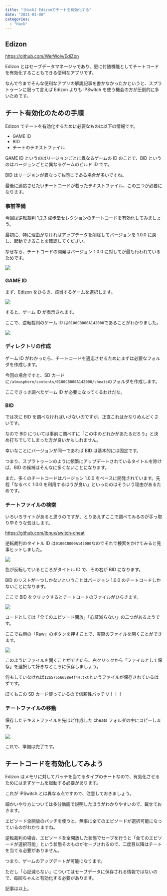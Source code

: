 ```yaml
---
title: "[Hack] Edizonでチートを有効化する"
date: "2021-01-08"
categories:
  - "Hack"
---
```


## Edizon

https://github.com/WerWolv/EdiZon

Edizon とはセーブデータマネージャであり、更に付随機能としてチートコードを有効化することもできる便利なアプリです。

なんで今までそんな便利なアプリの解説記事を書かなかったかというと、スプラトゥーンに限って言えば Edizon よりも IPSwitch を使う機会の方が圧倒的に多いためです。

## チート有効化のための手順

Edizon でチートを有効化するために必要なものは以下の情報です。

- GAME ID
- BID
- チートのテキストファイル

GAME ID というのはリージョンごとに異なるゲームの ID のことで、BID というのはバージョンごとに異なるゲームのビルド ID です。

BID はリージョンが異なっても同じである場合が多いですね。

最後に適応させたいチートコードが載ったテキストファイル、この三つが必要になります。

### 事前準備

今回は逆転裁判 1,2,3 成歩堂セレクションのチートコードを有効化してみましょう。

最初に、特に理由がなければアップデータを削除してバージョンを 1.0.0 に戻し、起動できることを確認してください。

なぜなら、チートコードの開発はバージョン 1.0.0 に対してが最も行われているためです。

![](https://pbs.twimg.com/media/ErJ8M5rVoAA7A0c?format=jpg&name=large)

### GAME ID

まず、Edizon をひらき、該当するゲームを選択します。

![](https://pbs.twimg.com/media/ErJ8LveVQAENDFV?format=jpg&name=large)

すると、ゲーム ID が表示されます。

ここで、逆転裁判のゲーム ID は`0100CB000A142000`であることがわかりました。

![](https://pbs.twimg.com/media/ErJ8Ma1VQAE1AHx?format=jpg&name=large)

### ディレクトリの作成

ゲーム ID がわかったら、チートコードを適応させるためにまずは必要なフォルダを作成します。

今回の場合ですと、SD カードに`/atmosphere/contents/0100CB000A142000/cheats`のフォルダを作成します。

ここでさっき調べたゲーム ID が必要になってくるわけだな。

### BID

では次に BID を調べなければいけないのですが、正直これはかなりめんどくさいです。

なので BID については事前に調べずに「この中のどれかがあたるだろう」と決め打ちでしてしまった方が良いかもしれません。

幸いなことにバージョンが同一であれば BID は基本的には固定です。

つまり、スプラトゥーンのように頻繁にアップデートされているタイトルを除けば、BID の候補はそんなに多くないことになります。

また、多くのチートコードはバージョン 1.0.0 をベースに開発されています。先程「なるべく 1.0.0 を利用するほうが良い」といったのはそういう理由があるためです。

### チートファイルの検索

いろいろサイトがあると思うのですが、とりあえずここで調べてみるのが手っ取り早そうな気はします。

https://github.com/ibnux/switch-cheat

逆転裁判のタイトル ID は`0100CB000A142000`なのでそれで検索をかけてみると見事ヒットしました。

![](https://pbs.twimg.com/media/ErJ-31xUYAE0M6U?format=jpg&name=large)

色が反転しているところがタイトル ID で、その右が BID になります。

BID のリストが一つしかないということはバージョン 1.0.0 のチートコードしかないことになります。

ここで BID をクリックするとチートコードのファイルがひらきます。

![](https://pbs.twimg.com/media/ErJ_BCEU0AAzJJo?format=jpg&name=large)

コードとしては「全てのエピソード開放」「心証減らない」の二つがあるようです。

ここで右側の「Raw」のボタンを押すことで、実際のファイルを開くことができます。

![](https://pbs.twimg.com/media/ErJ_GC4VkAAuVhT?format=png&name=small)

このようにファイルを開くことができたら、右クリックから「ファイルとして保存」を選択して好きなところに保存しましょう。

何もしていなければ`12b57556658e4f44.txt`というファイルが保存されているはずです。

ぼくもこの SD カード使っているので信頼性バッチリ！！！

### チートファイルの移動

保存したテキストファイルを先ほど作成した cheats フォルダの中にコピーします。

![](https://pbs.twimg.com/media/ErKAPKtUYAIKk7z?format=png&name=large)

これで、準備は完了です。

## チートコードを有効化してみよう

Edizon はメモリに対してパッチを当てるタイプのチートなので、有効化させるためにはまずゲームを起動する必要があります。

これが IPSwitch とは異なる点ですので、注意しておきましょう。

細かいやり方については多分動画で説明したほうがわかりやすいので、載せておきます。

エピソード全開放のパッチを使うと、無事に全てのエピソードが選択可能になっているのがわかりますね。

逆転裁判の場合、エピソードを全開放した状態でセーブを行うと「全てのエピソードが選択可能」という状態そのものがセーブされるので、二度目以降はチートを当てる必要がありません。

つまり、ゲームのアップデートが可能になります。

ただし「心証減らない」についてはセーブデータに保存される情報ではないので、毎回ちゃんと有効化する必要があります。

記事は以上。
